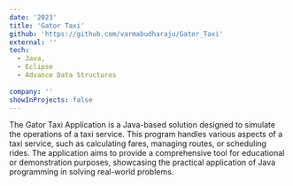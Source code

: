 ```yaml
---
date: '2023'
title: 'Gator Taxi'
github: 'https://github.com/varmabudharaju/Gator_Taxi'
external: ''
tech:
  - Java,
  - Eclipse
  - Advance Data Structures
  
company: ''
showInProjects: false
---
```


The Gator Taxi Application is a Java-based solution designed to simulate the operations of a taxi service. This program handles various aspects of a taxi service, such as calculating fares, managing routes, or scheduling rides. The application aims to provide a comprehensive tool for educational or demonstration purposes, showcasing the practical application of Java programming in solving real-world problems.
